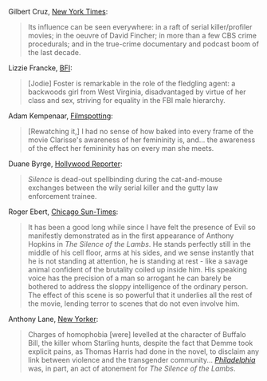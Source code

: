 <!-- The Silence of the Lambs -->

Gilbert Cruz, [New York Times](https://www.nytimes.com/interactive/2021/02/14/movies/silence-of-the-lambs-anniversary.html):

> Its influence can be seen everywhere: in a raft of serial killer/profiler movies; in the oeuvre of David Fincher; in more than a few CBS crime procedurals; and in the true-crime documentary and podcast boom of the last decade.

Lizzie Francke, [BFI](https://www2.bfi.org.uk/news-opinion/sight-sound-magazine/reviews-recommendations/silence-lambs-jodie-foster-america-underworld-desire):

> [Jodie] Foster is remarkable in the role of the fledgling agent: a backwoods girl from West Virginia, disadvantaged by virtue of her class and sex, striving for equality in the FBI male hierarchy. 

Adam Kempenaar, [Filmspotting](https://www.filmspotting.net/episodes-archive/2021/2/19/814-the-silence-of-the-lambs-30th-ann-madness-play-ins):

> [Rewatching it,] I had no sense of how baked into every frame of the movie Clarisse's awareness of her femininity is, and... the awareness of the effect her femininity has on every man she meets.

Duane Byrge, [Hollywood Reporter](https://www.hollywoodreporter.com/movies/movie-news/silence-lambs-review-1991-movie-1084731/):

> *Silence* is dead-out spellbinding during the cat-and-mouse exchanges between the wily serial killer and the gutty law enforcement trainee. 

Roger Ebert, [Chicago Sun-Times](https://www.rogerebert.com/reviews/the-silence-of-the-lambs-1991):

> It has been a good long while since I have felt the presence of Evil so manifestly demonstrated as in the first appearance of Anthony Hopkins in *The Silence of the Lambs*. He stands perfectly still in the middle of his cell floor, arms at his sides, and we sense instantly that he is not standing at attention, he is standing at rest - like a savage animal confident of the brutality coiled up inside him. His speaking voice has the precision of a man so arrogant he can barely be bothered to address the sloppy intelligence of the ordinary person. The effect of this scene is so powerful that it underlies all the rest of the movie, lending terror to scenes that do not even involve him.

Anthony Lane, [New Yorker](https://www.newyorker.com/culture/culture-desk/the-loss-of-jonathan-demme):

> Charges of homophobia [were] levelled at the character of Buffalo Bill, the killer whom Starling hunts, despite the fact that Demme took explicit pains, as Thomas Harris had done in the novel, to disclaim any link between violence and the transgender community... [*Philadelphia*](https://www.imdb.com/title/tt0107818/) was, in part, an act of atonement for *The Silence of the Lambs*.